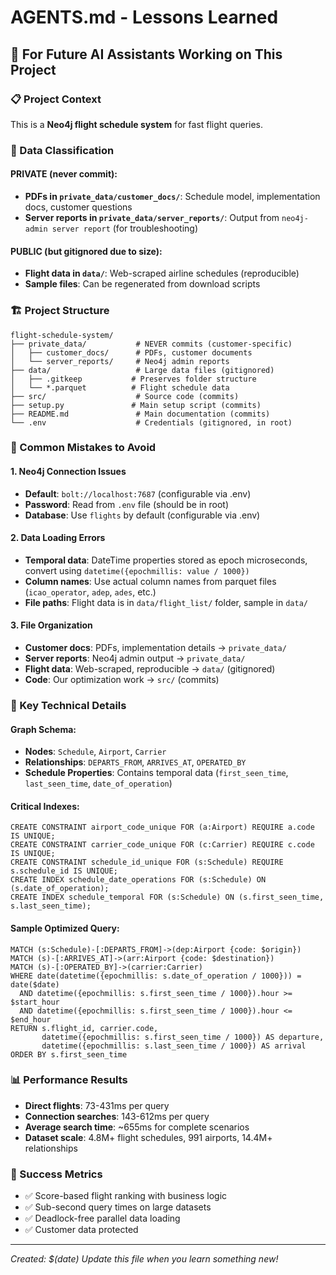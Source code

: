 # AGENTS.md - Lessons Learned

## 🤖 For Future AI Assistants Working on This Project

### 📋 Project Context
This is a **Neo4j flight schedule system** for fast flight queries.

### 🔐 Data Classification

#### PRIVATE (never commit):
- **PDFs in `private_data/customer_docs/`**: Schedule model, implementation docs, customer questions
- **Server reports in `private_data/server_reports/`**: Output from `neo4j-admin server report` (for troubleshooting)

#### PUBLIC (but gitignored due to size):
- **Flight data in `data/`**: Web-scraped airline schedules (reproducible)
- **Sample files**: Can be regenerated from download scripts

### 🏗️ Project Structure
```
flight-schedule-system/
├── private_data/           # NEVER commits (customer-specific)
│   ├── customer_docs/      # PDFs, customer documents  
│   └── server_reports/     # Neo4j admin reports
├── data/                   # Large data files (gitignored)
│   ├── .gitkeep           # Preserves folder structure
│   └── *.parquet          # Flight schedule data
├── src/                    # Source code (commits)
├── setup.py               # Main setup script (commits)
├── README.md               # Main documentation (commits)
└── .env                    # Credentials (gitignored, in root)
```

### 🚨 Common Mistakes to Avoid

#### 1. Neo4j Connection Issues
- **Default**: `bolt://localhost:7687` (configurable via .env)
- **Password**: Read from `.env` file (should be in root)
- **Database**: Use `flights` by default (configurable via .env)

#### 2. Data Loading Errors
- **Temporal data**: DateTime properties stored as epoch microseconds, convert using `datetime({epochmillis: value / 1000})`
- **Column names**: Use actual column names from parquet files (`icao_operator`, `adep`, `ades`, etc.)
- **File paths**: Flight data is in `data/flight_list/` folder, sample in `data/`

#### 3. File Organization
- **Customer docs**: PDFs, implementation details → `private_data/`
- **Server reports**: Neo4j admin output → `private_data/`  
- **Flight data**: Web-scraped, reproducible → `data/` (gitignored)
- **Code**: Our optimization work → `src/` (commits)

### 🔧 Key Technical Details

#### Graph Schema:
- **Nodes**: `Schedule`, `Airport`, `Carrier`
- **Relationships**: `DEPARTS_FROM`, `ARRIVES_AT`, `OPERATED_BY`
- **Schedule Properties**: Contains temporal data (`first_seen_time`, `last_seen_time`, `date_of_operation`)

#### Critical Indexes:
```cypher
CREATE CONSTRAINT airport_code_unique FOR (a:Airport) REQUIRE a.code IS UNIQUE;
CREATE CONSTRAINT carrier_code_unique FOR (c:Carrier) REQUIRE c.code IS UNIQUE;
CREATE CONSTRAINT schedule_id_unique FOR (s:Schedule) REQUIRE s.schedule_id IS UNIQUE;
CREATE INDEX schedule_date_operations FOR (s:Schedule) ON (s.date_of_operation);
CREATE INDEX schedule_temporal FOR (s:Schedule) ON (s.first_seen_time, s.last_seen_time);
```

#### Sample Optimized Query:
```cypher
MATCH (s:Schedule)-[:DEPARTS_FROM]->(dep:Airport {code: $origin})
MATCH (s)-[:ARRIVES_AT]->(arr:Airport {code: $destination})
MATCH (s)-[:OPERATED_BY]->(carrier:Carrier)
WHERE date(datetime({epochmillis: s.date_of_operation / 1000})) = date($date)
  AND datetime({epochmillis: s.first_seen_time / 1000}).hour >= $start_hour
  AND datetime({epochmillis: s.first_seen_time / 1000}).hour <= $end_hour
RETURN s.flight_id, carrier.code, 
       datetime({epochmillis: s.first_seen_time / 1000}) AS departure,
       datetime({epochmillis: s.last_seen_time / 1000}) AS arrival
ORDER BY s.first_seen_time
```

### 📊 Performance Results
- **Direct flights**: 73-431ms per query
- **Connection searches**: 143-612ms per query  
- **Average search time**: ~655ms for complete scenarios
- **Dataset scale**: 4.8M+ flight schedules, 991 airports, 14.4M+ relationships

### 🎯 Success Metrics
- ✅ Score-based flight ranking with business logic
- ✅ Sub-second query times on large datasets
- ✅ Deadlock-free parallel data loading
- ✅ Customer data protected

---
*Created: $(date)*
*Update this file when you learn something new!*
